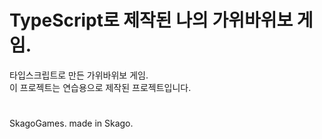 # TypeScript로 제작된 나의 가위바위보 게임.
타입스크립트로 만든 가위바위보 게임.\
이 프로젝트는 연습용으로 제작된 프로젝트입니다.



#
SkagoGames. made in Skago.
